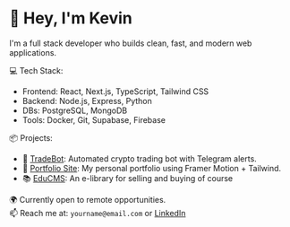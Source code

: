 # 👋 Hey, I'm Kevin

I'm a full stack developer who builds clean, fast, and modern web applications.

💻 Tech Stack:
- Frontend: React, Next.js, TypeScript, Tailwind CSS
- Backend: Node.js, Express, Python
- DBs: PostgreSQL, MongoDB
- Tools: Docker, Git, Supabase, Firebase

📦 Projects:
- 🚀 [TradeBot](https://github.com/yourusername/tradebot): Automated crypto trading bot with Telegram alerts.
- 🎨 [Portfolio Site](https://a66addon.com): My personal portfolio using Framer Motion + Tailwind.
- 📚 [EduCMS](https://github.com/yourusername/educms): An e-library for selling and buying of course

🌍 Currently open to remote opportunities.  
📫 Reach me at: `yourname@email.com` or [LinkedIn](https://linkedin.com/in/yourname)

